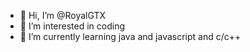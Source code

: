 - 👋 Hi, I’m @RoyalGTX
- 👀 I’m interested in coding 
- 🌱 I’m currently learning java and javascript and c/c++


<!---
RoyalGTX/RoyalGTX is a ✨ special ✨ repository because its `README.md` (this file) appears on your GitHub profile.
You can click the Preview link to take a look at your changes.
--->
